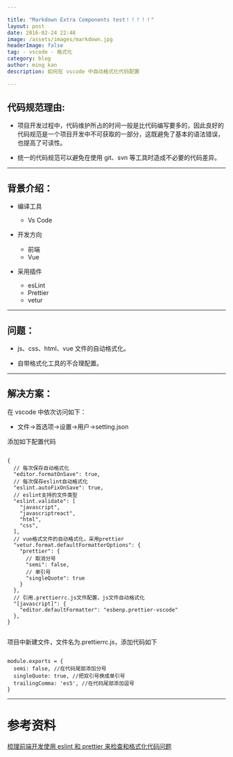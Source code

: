 ```yaml
---

title: "Markdown Extra Components test！！！！！"
layout: post
date: 2016-02-24 22:48
image: /assets/images/markdown.jpg
headerImage: false
tag: - vscode - 格式化
category: blog
author: ming kan
description: 如何在 vscode 中自动格式化代码配置

---
```


## 代码规范理由:

-   项目开发过程中，代码维护所占的时间一般是比代码编写要多的，因此良好的代码规范是一个项目开发中不可获取的一部分，这既避免了基本的语法错误，也提高了可读性。

-   统一的代码规范可以避免在使用 git、svn 等工具时造成不必要的代码差异。

---

## 背景介绍：

-   编译工具

    -   Vs Code

*   开发方向

    -   前端
    -   Vue

*   采用插件

    -   esLint
    -   Prettier
    -   vetur

---

## 问题：

-   js、css、html、vue 文件的自动格式化。

-   自带格式化工具的不合理配置。

---

## 解决方案：

在 vscode 中依次访问如下：

-   文件->首选项->设置->用户->setting.json

添加如下配置代码

```

{
  // 每次保存自动格式化
  "editor.formatOnSave": true,
  // 每次保存eslint自动格式化
  "eslint.autoFixOnSave": true,
  // eslint支持的文件类型
  "eslint.validate": [
    "javascript",
    "javascriptreact",
    "html",
    "css",
  ],
  // vue格式文件的自动格式化，采用prettier
  "vetur.format.defaultFormatterOptions": {
    "prettier": {
      // 取消分号
      "semi": false,
      // 单引号
      "singleQuote": true
    }
  },
  // 引用.prettierrc.js文件配置，js文件自动格式化
  "[javascript]": {
    "editor.defaultFormatter": "esbenp.prettier-vscode"
  },
}


```

项目中新建文件，文件名为.prettierrc.js，添加代码如下

```

module.exports = {
  semi: false, //在代码尾部添加分号
  singleQuote: true, //把双引号换成单引号
  trailingComma: 'es5', //在代码尾部添加逗号
}

```

---

# 参考资料

[梳理前端开发使用 eslint 和 prettier 来检查和格式化代码问题](https://www.godblessyuan.com/2018/04/%E6%A2%B3%E7%90%86%E5%89%8D%E7%AB%AF%E5%BC%80%E5%8F%91%E4%BD%BF%E7%94%A8eslint%E5%92%8Cprettier%E6%9D%A5%E6%A3%80%E6%9F%A5%E5%92%8C%E6%A0%BC%E5%BC%8F%E5%8C%96%E4%BB%A3%E7%A0%81%E9%97%AE%E9%A2%98.html "线上猛如虎，线下怂如鼠
")
